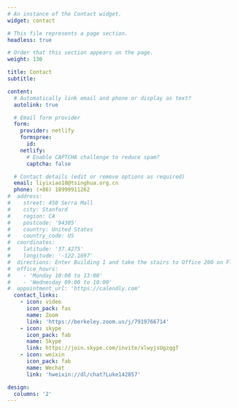 ```yaml
---
# An instance of the Contact widget.
widget: contact

# This file represents a page section.
headless: true

# Order that this section appears on the page.
weight: 130

title: Contact
subtitle:

content:
  # Automatically link email and phone or display as text?
  autolink: true

  # Email form provider
  form:
    provider: netlify
    formspree:
      id:
    netlify:
      # Enable CAPTCHA challenge to reduce spam?
      captcha: false

  # Contact details (edit or remove options as required)
  email: liyixiao18@tsinghua.org.cn 
  phone: (+86) 18999911262
#  address:
#    street: 450 Serra Mall
#    city: Stanford
#    region: CA
#    postcode: '94305'
#    country: United States
#    country_code: US
#  coordinates:
#    latitude: '37.4275'
#    longitude: '-122.1697'
#  directions: Enter Building 1 and take the stairs to Office 200 on Floor 2
#  office_hours:
#    - 'Monday 10:00 to 13:00'
#    - 'Wednesday 09:00 to 10:00'
#  appointment_url: 'https://calendly.com'
  contact_links:
    - icon: video
      icon_pack: fas
      name: Zoom
      link: 'https://berkeley.zoom.us/j/7919766714'
    - icon: skype
      icon_pack: fab
      name: Skype
      link: https://join.skype.com/invite/xlwyjsUgzqgT
    - icon: weixin
      icon_pack: fab
      name: Wechat
      link: 'hweixin://dl/chat?Luke142857'

design:
  columns: '2'
---
```

